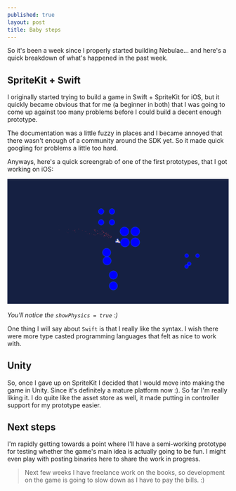 ```yaml
---
published: true
layout: post
title: Baby steps
---
```


So it's been a week since I properly started building Nebulae... and here's a
quick breakdown of what's happened in the past week.

## SpriteKit + Swift

I originally started trying to build a game in Swift + SpriteKit for iOS, but it
quickly became obvious that for me (a beginner in both) that I was going to come
up against too many problems before I could build a decent enough prototype.

The documentation was a little fuzzy in places and I became annoyed that there
wasn't enough of a community around the SDK yet. So it made quick googling for
problems a little too hard.

Anyways, here's a quick screengrab of one of the first prototypes, that I got
working on iOS:

![Early iOS prototype](/dist/images/early-ios-prototype.png)

_You'll notice the `showPhysics = true` :)_

One thing I will say about `Swift` is that I really like the syntax. I wish
there were more type casted programming languages that felt as nice to work
with.

## Unity

So, once I gave up on SpriteKit I decided that I would move into making the game
in Unity. Since it's definitely a mature platform now :). So far I'm really
liking it. I do quite like the asset store as well, it made putting in
controller support for my prototype easier.

## Next steps

I'm rapidly getting towards a point where I'll have a semi-working prototype for
testing whether the game's main idea is actually going to be fun. I might even
play with posting binaries here to share the work in progress.

> Next few weeks I have freelance work on the books, so development on the game
> is going to slow down as I have to pay the bills. :)
